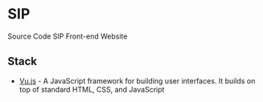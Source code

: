 # SIP

Source Code SIP Front-end Website 

## Stack

- [Vu.js](https://vuejs.org/) - A JavaScript framework for building user interfaces. It builds on top of standard HTML, CSS, and JavaScript
